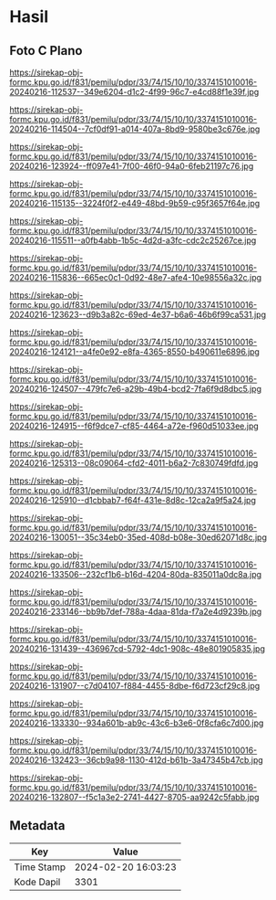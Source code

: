 # Hasil

## Foto C Plano

https://sirekap-obj-formc.kpu.go.id/f831/pemilu/pdpr/33/74/15/10/10/3374151010016-20240216-112537--349e6204-d1c2-4f99-96c7-e4cd88f1e39f.jpg

https://sirekap-obj-formc.kpu.go.id/f831/pemilu/pdpr/33/74/15/10/10/3374151010016-20240216-114504--7cf0df91-a014-407a-8bd9-9580be3c676e.jpg

https://sirekap-obj-formc.kpu.go.id/f831/pemilu/pdpr/33/74/15/10/10/3374151010016-20240216-123924--ff097e41-7f00-46f0-94a0-6feb21197c76.jpg

https://sirekap-obj-formc.kpu.go.id/f831/pemilu/pdpr/33/74/15/10/10/3374151010016-20240216-115135--3224f0f2-e449-48bd-9b59-c95f3657f64e.jpg

https://sirekap-obj-formc.kpu.go.id/f831/pemilu/pdpr/33/74/15/10/10/3374151010016-20240216-115511--a0fb4abb-1b5c-4d2d-a3fc-cdc2c25267ce.jpg

https://sirekap-obj-formc.kpu.go.id/f831/pemilu/pdpr/33/74/15/10/10/3374151010016-20240216-115836--665ec0c1-0d92-48e7-afe4-10e98556a32c.jpg

https://sirekap-obj-formc.kpu.go.id/f831/pemilu/pdpr/33/74/15/10/10/3374151010016-20240216-123623--d9b3a82c-69ed-4e37-b6a6-46b6f99ca531.jpg

https://sirekap-obj-formc.kpu.go.id/f831/pemilu/pdpr/33/74/15/10/10/3374151010016-20240216-124121--a4fe0e92-e8fa-4365-8550-b490611e6896.jpg

https://sirekap-obj-formc.kpu.go.id/f831/pemilu/pdpr/33/74/15/10/10/3374151010016-20240216-124507--479fc7e6-a29b-49b4-bcd2-7fa6f9d8dbc5.jpg

https://sirekap-obj-formc.kpu.go.id/f831/pemilu/pdpr/33/74/15/10/10/3374151010016-20240216-124915--f6f9dce7-cf85-4464-a72e-f960d51033ee.jpg

https://sirekap-obj-formc.kpu.go.id/f831/pemilu/pdpr/33/74/15/10/10/3374151010016-20240216-125313--08c09064-cfd2-4011-b6a2-7c830749fdfd.jpg

https://sirekap-obj-formc.kpu.go.id/f831/pemilu/pdpr/33/74/15/10/10/3374151010016-20240216-125910--d1cbbab7-f64f-431e-8d8c-12ca2a9f5a24.jpg

https://sirekap-obj-formc.kpu.go.id/f831/pemilu/pdpr/33/74/15/10/10/3374151010016-20240216-130051--35c34eb0-35ed-408d-b08e-30ed62071d8c.jpg

https://sirekap-obj-formc.kpu.go.id/f831/pemilu/pdpr/33/74/15/10/10/3374151010016-20240216-133506--232cf1b6-b16d-4204-80da-835011a0dc8a.jpg

https://sirekap-obj-formc.kpu.go.id/f831/pemilu/pdpr/33/74/15/10/10/3374151010016-20240216-233146--bb9b7def-788a-4daa-81da-f7a2e4d9239b.jpg

https://sirekap-obj-formc.kpu.go.id/f831/pemilu/pdpr/33/74/15/10/10/3374151010016-20240216-131439--436967cd-5792-4dc1-908c-48e801905835.jpg

https://sirekap-obj-formc.kpu.go.id/f831/pemilu/pdpr/33/74/15/10/10/3374151010016-20240216-131907--c7d04107-f884-4455-8dbe-f6d723cf29c8.jpg

https://sirekap-obj-formc.kpu.go.id/f831/pemilu/pdpr/33/74/15/10/10/3374151010016-20240216-133330--934a601b-ab9c-43c6-b3e6-0f8cfa6c7d00.jpg

https://sirekap-obj-formc.kpu.go.id/f831/pemilu/pdpr/33/74/15/10/10/3374151010016-20240216-132423--36cb9a98-1130-412d-b61b-3a47345b47cb.jpg

https://sirekap-obj-formc.kpu.go.id/f831/pemilu/pdpr/33/74/15/10/10/3374151010016-20240216-132807--f5c1a3e2-2741-4427-8705-aa9242c5fabb.jpg


## Metadata

| Key        | Value               |
| ---------- | ------------------- |
| Time Stamp | 2024-02-20 16:03:23 |
| Kode Dapil | 3301                |



